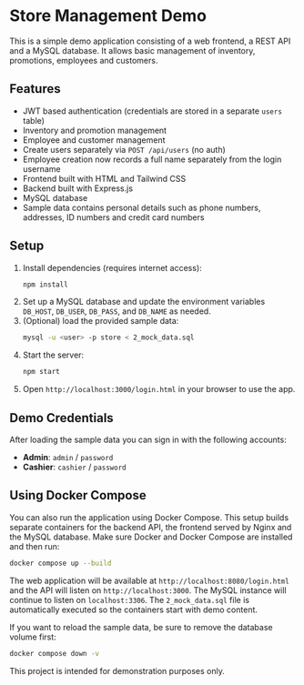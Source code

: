 # Store Management Demo

This is a simple demo application consisting of a web frontend, a REST API and a MySQL database. It allows basic management of inventory, promotions, employees and customers.

## Features

- JWT based authentication (credentials are stored in a separate `users` table)
- Inventory and promotion management
- Employee and customer management
- Create users separately via `POST /api/users` (no auth)
- Employee creation now records a full name separately from the login username
- Frontend built with HTML and Tailwind CSS
- Backend built with Express.js
- MySQL database
- Sample data contains personal details such as phone numbers, addresses, ID numbers and credit card numbers

## Setup

1. Install dependencies (requires internet access):
   ```bash
   npm install
   ```
2. Set up a MySQL database and update the environment variables `DB_HOST`, `DB_USER`, `DB_PASS`, and `DB_NAME` as needed.
3. (Optional) load the provided sample data:
   ```bash
   mysql -u <user> -p store < 2_mock_data.sql
   ```
4. Start the server:
   ```bash
   npm start
   ```
5. Open `http://localhost:3000/login.html` in your browser to use the app.

## Demo Credentials

After loading the sample data you can sign in with the following accounts:

- **Admin**: `admin` / `password`
- **Cashier**: `cashier` / `password`


## Using Docker Compose

You can also run the application using Docker Compose. This setup builds
separate containers for the backend API, the frontend served by Nginx and the
MySQL database. Make sure Docker and Docker Compose are installed and then run:

```bash
docker compose up --build
```

The web application will be available at
`http://localhost:8080/login.html` and the API will listen on
`http://localhost:3000`. The MySQL instance will continue to listen on
`localhost:3306`. The `2_mock_data.sql` file is automatically executed so the
containers start with demo content.

If you want to reload the sample data, be sure to remove the database volume
first:

```bash
docker compose down -v
```

This project is intended for demonstration purposes only.
